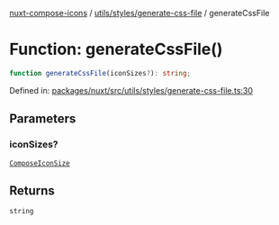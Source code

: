 [nuxt-compose-icons](../../../../modules.md) / [utils/styles/generate-css-file](../index.md) / generateCssFile

# Function: generateCssFile()

```ts
function generateCssFile(iconSizes?): string;
```

Defined in: [packages/nuxt/src/utils/styles/generate-css-file.ts:30](https://github.com/arthur-plazanet/nuxt-compose-icons/blob/c22743e58fa2192095f1d2cf040e9229cacd5882/packages/nuxt/src/utils/styles/generate-css-file.ts#L30)

## Parameters

### iconSizes?

[`ComposeIconSize`](../../../../runtime/types/icon-sizes/interfaces/ComposeIconSize.md)

## Returns

`string`
